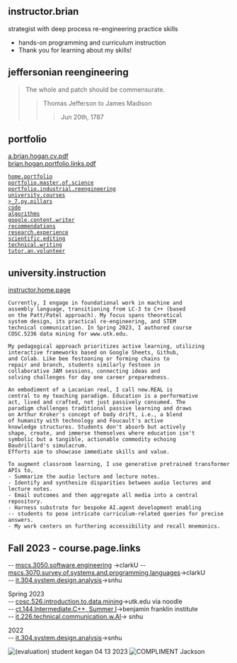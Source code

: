 ## instructor.brian  
strategist with deep process re-engineering practice skills  
- hands-on programming and curriculum instruction  
- Thank you for learning about my skills!

## jeffersonian reengineering  
> The whole and patch should be commensurate.  
>> Thomas Jefferson to James Madison  
>>> Jun 20th, 1787  

## portfolio  
[a.brian.hogan.cv.pdf](https://github.com/bbe2/portfolio/files/12580785/a.brian.hogan.cv.pdf)  
[brian.hogan.portfolio.links.pdf](https://github.com/bbe2/portfolio/files/12580656/brian.hogan.portfolio.links.pdf)  

[`home.portfolio`](https://github.com/bbe2/portfolio.brian)  
[`portfolio.master.of.science`](https://github.com/bbe2/portfolio/tree/master_portfolio)  
[`portfolio.industrial.reengineering`](https://github.com/bbe2/portfolio/tree/reengineering)  
[`university.courses`](https://github.com/bbe2/instructor.brian)  
[`>_7.py.pillars`](https://github.com/bbe2/portfolio/tree/%3E_7_Pillars_of_Python)   
[`code`](https://github.com/bbe2/portfolio/tree/code)  
[`algorithms`](https://github.com/bbe2/professor.full.brain/tree/algorithms)  
[`google.content.writer`](https://github.com/bbe2/portfolio/tree/tech_curriculum_an_GwG)  
[`recommendations`](https://github.com/bbe2/portfolio/tree/reference_recommend)    
[`research.experience`](https://github.com/bbe2/portfolio/tree/research_experience )  
[`scientific.editing`](https://github.com/bbe2/portfolio/tree/scientific_edit)  
[`technical.writing`](https://github.com/bbe2/portfolio/tree/tech_write)  
[`tutor.an.volunteer`](https://github.com/bbe2/portfolio/tree/tutor_volunteer)  


## university.instruction  
[instructor.home.page](https://github.com/bbe2/instructor.brian)  
```
Currently, I engage in foundational work in machine and
assembly language, transitioning from LC-3 to C++ (based
on the Patt/Patel approach). My focus spans theoretical
system design, its practical re-engineering, and STEM
technical communication. In Spring 2023, I authored course
COSC.5236 data mining for www.utk.edu.    

My pedagogical approach prioritizes active learning, utilizing
interactive frameworks based on Google Sheets, Github,
and Colab. Like bee festooning or forming chains to
repair and branch, students similarly festoon in
collaborative JAM sessions, connecting ideas and
solving challenges for day one career preparedness.   

An embodiment of a Lacanian real, I call new.REAL is
central to my teaching paradigm. Education is a performative
act, lived and crafted, not just passively consumed. The
paradigm challenges traditional passive learning and draws
on Arthur Kroker's concept of body drift, i.e., a blend
of humanity with technology and Foucault's active
knowledge structures. Students don't absorb but actively
shape, create, and immerse themselves where education isn't
symbolic but a tangible, actionable commodity echoing
Baudrillard's simulacrum.
Efforts aim to showcase immediate skills and value.     

To augment classroom learning, I use generative pretrained transformer APIs to,  
- Summarize the audio lecture and lecture notes.   
- Identify and synthesize disparities between audio lectures and lecture notes.   
- Email outcomes and then aggregate all media into a central repository.   
- Harness substrate for bespoke AI.agent development enabling
-- students to pose intricate curriculum-related queries for precise answers.   
- My work centers on furthering accessibility and recall mnemonics.  
```

## Fall 2023 - course.page.links
-- [mscs.3050.software.engineering](https://github.com/bbe2/instructor.brian/tree/mscs.3070.survey.of.systems.and.programming.languages) ->clarkU 
-- [mscs.3070.survey.of.systems.and.programming.languages](https://github.com/bbe2/instructor.brian/tree/mscs.3070.survey.of.systems.and.programming.languages)->clarkU  
-- [it.304.system.design.analysis](https://github.com/bbe2/instructor.brian/tree/it.304.fall.2023)->snhu  

Spring 2023  
-- [cosc.526.introduction.to.data.mining](https://github.com/bbe2/professor/tree/cosc.526.intro.to.data.Mining.utk.edu)->utk.edu via noodle  
-- [ct.144.Intermediate.C++, Summer I](https://github.com/bbe2/professor/tree/ct.144.intermedat.C%2B%2B)->benjamin franklin institute  
-- [it.226.technical.communication.w.AI](https://github.com/bbe2/professor/tree/it.226.technical.communication.w.ai)-> snhu  

2022  
-- [it.304.system.design.analysis](https://github.com/bbe2/IT.304.Fall.2022)->snhu  

![(evaluation) student kegan 04 13 2023](https://github.com/bbe2/professor/assets/59778456/356cefc6-475e-472f-8b75-e23c5b5b38b9)
![COMPLIMENT Jackson](https://github.com/bbe2/professor/assets/59778456/55b15676-2ea6-490f-9bc1-86e85acf230a)  
